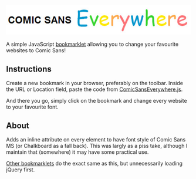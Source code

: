 ![Comic Sans Everywhere](title.jpg)

A simple JavaScript [bookmarklet](http://en.wikipedia.org/wiki/Bookmarklet) allowing you to change your favourite websites to Comic Sans!

## Instructions
Create a new bookmark in your browser, preferably on the toolbar.  Inside the URL or Location field, paste the code from [ComicSansEverywhere.js](ComicSansEverywhere.js).

And there you go, simply click on the bookmark and change every website to your favourite font.

## About

Adds an inline attribute on every element to have font style of Comic Sans MS (or Chalkboard as a fall back).  This was largly as a piss take, although I maintain that (somewhere) it may have some practical use.

[Other bookmarklets](http://comicsansit.com/) do the exact same as this, but unnecessarily loading jQuery first.
